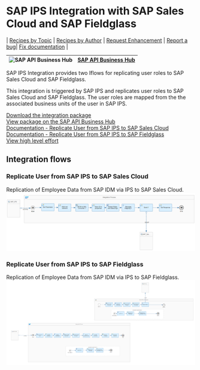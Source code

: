 # SAP IPS Integration with SAP Sales Cloud and SAP Fieldglass 

\| [Recipes by Topic](../../readme.md ) \| [Recipes by Author](../../author.md ) \| [Request Enhancement](https://github.com/SAP-samples/cloud-integration-flow/issues/new?assignees=&labels=Recipe%20Fix,enhancement&template=recipe-request.md&title=Improve%20SAP%20IPS%20Integration%20with%20SAP%20Sales%20Cloud%20and%20SAP%20Fieldglass) \| [Report a bug](https://github.com/SAP-samples/cloud-integration-flow/issues/new?assignees=&labels=Recipe%20Fix,bug&template=bug_report.md&title=Issue%20with%20SAP%20IPS%20Integration%20with%20SAP%20Sales%20Cloud%20and%20SAP%20Fieldglass)\| [Fix documentation](https://github.com/SAP-samples/cloud-integration-flow/issues/new?assignees=&labels=Recipe%20Fix,documentation&template=bug_report.md&title=Docu%20fix%20SAP%20IPS%20Integration%20with%20SAP%20Sales%20Cloud%20and%20SAP%20Fieldglass) \| 

 ![SAP API Business Hub](https://github.com/SAPAPIBusinessHub.png?size=50 ) | [SAP API Business Hub](https://api.sap.com/allcommunity) | 
 ----|----| 

SAP IPS Integration provides two Iflows for replicating user roles to SAP Sales Cloud and SAP Fieldglass.

<p>This integration is triggered by SAP IPS and replicates user roles to SAP Sales Cloud and SAP Fieldglass. The user roles are mapped from the the associated business units of the user in SAP IPS.</p>

[Download the integration package](SAPIPSIntegrationwithSAPSalesCloudandSAPFieldglass.zip)\
[View package on the SAP API Business Hub](https://api.sap.com/package/SAPIPSIntegration)\
[Documentation - Replicate User from SAP IPS to SAP Sales Cloud](ReplicateUserfromSAPIPStoSAPSalesCloud.pdf)\
[Documentation - Replicate User from SAP IPS to SAP Fieldglass](ReplicateUserfromSAPIPStoSAPFieldglass.pdf)\
[View high level effort](effort.md)
## Integration flows
### Replicate User from SAP IPS to SAP Sales Cloud 
Replication of Employee Data from SAP IDM via IPS to SAP Sales Cloud. \
 ![input-image](replicate-user-from-sap-ips-to-sap-salescloud.png)
### Replicate User from SAP IPS to SAP Fieldglass 
Replication of Employee Data from SAP IDM via IPS to SAP Fieldglass. \
 ![input-image](replicate-user-from-sap-ips-to-sap-fieldglass.png)